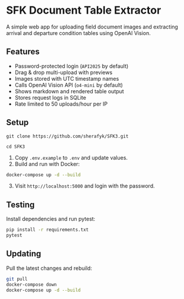 # SFK Document Table Extractor

A simple web app for uploading field document images and extracting arrival and departure condition tables using OpenAI Vision.

## Features
- Password-protected login (`API2025` by default)
- Drag & drop multi-upload with previews
- Images stored with UTC timestamp names
- Calls OpenAI Vision API (`o4-mini` by default)
- Shows markdown and rendered table output
- Stores request logs in SQLite
- Rate limited to 50 uploads/hour per IP

## Setup
```
git clone https://github.com/sherafyk/SFK3.git
```
```
cd SFK3
```
1. Copy `.env.example` to `.env` and update values.
2. Build and run with Docker:
```bash
docker-compose up -d --build
```
3. Visit `http://localhost:5000` and login with the password.

## Testing
Install dependencies and run pytest:
```bash
pip install -r requirements.txt
pytest
```
## Updating

Pull the latest changes and rebuild:

```bash
git pull
docker-compose down
docker-compose up -d --build
```



